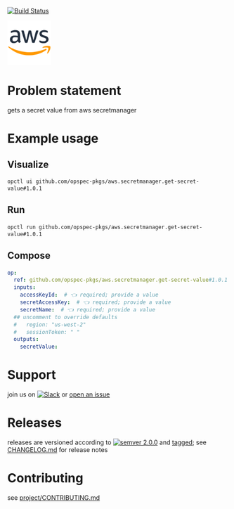 [![Build Status](https://github.com/opspec-pkgs/aws.secretmanager.get-secret-value/workflows/build/badge.svg?branch=main)](https://github.com/opspec-pkgs/aws.secretmanager.get-secret-value/actions?query=workflow%3Abuild+branch%3Amain)

<img src="icon.svg" alt="icon" height="100px">

# Problem statement

gets a secret value from aws secretmanager

# Example usage

## Visualize

```shell
opctl ui github.com/opspec-pkgs/aws.secretmanager.get-secret-value#1.0.1
```

## Run

```
opctl run github.com/opspec-pkgs/aws.secretmanager.get-secret-value#1.0.1
```

## Compose

```yaml
op:
  ref: github.com/opspec-pkgs/aws.secretmanager.get-secret-value#1.0.1
  inputs:
    accessKeyId:  # 👈 required; provide a value
    secretAccessKey:  # 👈 required; provide a value
    secretName:  # 👈 required; provide a value
  ## uncomment to override defaults
  #   region: "us-west-2"
  #   sessionToken: " "
  outputs:
    secretValue:
```

# Support

join us on
[![Slack](https://img.shields.io/badge/slack-opctl-E01563.svg)](https://join.slack.com/t/opctl/shared_invite/zt-51zodvjn-Ul_UXfkhqYLWZPQTvNPp5w)
or
[open an issue](https://github.com/opspec-pkgs/aws.secretmanager.get-secret-value/issues)

# Releases

releases are versioned according to
[![semver 2.0.0](https://img.shields.io/badge/semver-2.0.0-brightgreen.svg)](http://semver.org/spec/v2.0.0.html)
and [tagged](https://git-scm.com/book/en/v2/Git-Basics-Tagging); see
[CHANGELOG.md](CHANGELOG.md) for release notes

# Contributing

see
[project/CONTRIBUTING.md](https://github.com/opspec-pkgs/project/blob/main/CONTRIBUTING.md)
